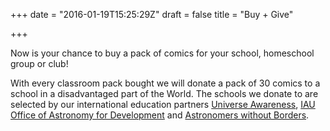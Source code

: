 +++
date = "2016-01-19T15:25:29Z"
draft = false
title = "Buy + Give"

+++

Now is your chance to buy a pack of comics for your school, homeschool group or club!

<div id='product-component-0ffa425e165'></div>
<script type="text/javascript" src="/js/shopify_en.js"></script>

With every classroom pack bought we will donate a pack of 30 comics to a school in a disadvantaged part of the World. The schools we donate to are selected by our international education partners [Universe Awareness](http://unawe.org), [IAU Office of Astronomy for Development](http://www.astro4dev.org) and [Astronomers without Borders](http://astronomerswithoutborders.org).
